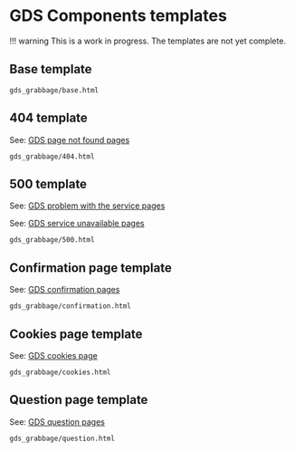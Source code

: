 # GDS Components templates

!!! warning
    This is a work in progress. The templates are not yet complete.

## Base template

`gds_grabbage/base.html`

## 404 template

See: [GDS page not found pages](https://design-system.service.gov.uk/patterns/page-not-found-pages/)

`gds_grabbage/404.html`

## 500 template

See: [GDS problem with the service pages](https://design-system.service.gov.uk/patterns/problem-with-the-service-pages/)

See: [GDS service unavailable pages](https://design-system.service.gov.uk/patterns/service-unavailable-pages/)

`gds_grabbage/500.html`

## Confirmation page template

See: [GDS confirmation pages](https://design-system.service.gov.uk/patterns/confirmation-pages/)

`gds_grabbage/confirmation.html`

## Cookies page template

See: [GDS cookies page](https://design-system.service.gov.uk/patterns/cookies-page/)

`gds_grabbage/cookies.html`

## Question page template

See: [GDS question pages](https://design-system.service.gov.uk/patterns/question-pages/)

`gds_grabbage/question.html`
